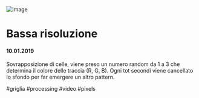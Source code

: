 ![image](https://github.com/KeremTurkyilmaz/TypeMistmatchSketch/blob/master/Bassa%20Risoluzione/image/BassaRisoluzione.jpg)

# Bassa risoluzione

#### 10.01.2019

Sovrapposizione di celle, viene preso un numero random da 1 a 3 che determina il colore delle traccia (R, G, B). Ogni tot secondi viene cancellato lo sfondo per far emergere un altro pattern. 

\#griglia \#processing \#video \#pixels
